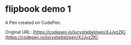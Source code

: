 # flipbook demo 1

A Pen created on CodePen.

Original URL: [https://codepen.io/lucystiebel/pen/XJJvzZK](https://codepen.io/lucystiebel/pen/XJJvzZK).

